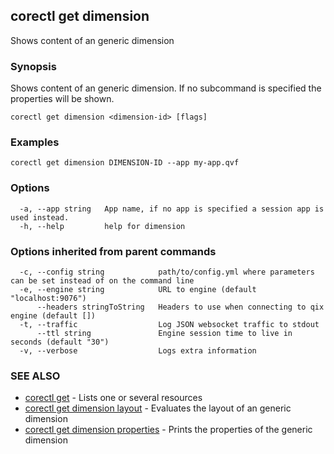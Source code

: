 ## corectl get dimension

Shows content of an generic dimension

### Synopsis

Shows content of an generic dimension. If no subcommand is specified the properties will be shown.

```
corectl get dimension <dimension-id> [flags]
```

### Examples

```
corectl get dimension DIMENSION-ID --app my-app.qvf
```

### Options

```
  -a, --app string   App name, if no app is specified a session app is used instead.
  -h, --help         help for dimension
```

### Options inherited from parent commands

```
  -c, --config string            path/to/config.yml where parameters can be set instead of on the command line
  -e, --engine string            URL to engine (default "localhost:9076")
      --headers stringToString   Headers to use when connecting to qix engine (default [])
  -t, --traffic                  Log JSON websocket traffic to stdout
      --ttl string               Engine session time to live in seconds (default "30")
  -v, --verbose                  Logs extra information
```

### SEE ALSO

* [corectl get](corectl_get.md)	 - Lists one or several resources
* [corectl get dimension layout](corectl_get_dimension_layout.md)	 - Evaluates the layout of an generic dimension
* [corectl get dimension properties](corectl_get_dimension_properties.md)	 - Prints the properties of the generic dimension

